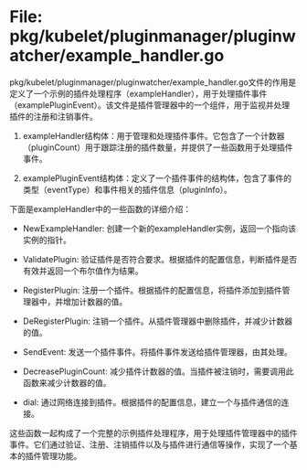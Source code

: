 # File: pkg/kubelet/pluginmanager/pluginwatcher/example_handler.go

pkg/kubelet/pluginmanager/pluginwatcher/example_handler.go文件的作用是定义了一个示例的插件处理程序（exampleHandler），用于处理插件事件（examplePluginEvent）。该文件是插件管理器中的一个组件，用于监视并处理插件的注册和注销事件。

1. exampleHandler结构体：用于管理和处理插件事件。它包含了一个计数器（pluginCount）用于跟踪注册的插件数量，并提供了一些函数用于处理插件事件。

2. examplePluginEvent结构体：定义了一个插件事件的结构体，包含了事件的类型（eventType）和事件相关的插件信息（pluginInfo）。

下面是exampleHandler中的一些函数的详细介绍：

- NewExampleHandler: 创建一个新的exampleHandler实例，返回一个指向该实例的指针。

- ValidatePlugin: 验证插件是否符合要求。根据插件的配置信息，判断插件是否有效并返回一个布尔值作为结果。

- RegisterPlugin: 注册一个插件。根据插件的配置信息，将插件添加到插件管理器中，并增加计数器的值。

- DeRegisterPlugin: 注销一个插件。从插件管理器中删除插件，并减少计数器的值。

- SendEvent: 发送一个插件事件。将插件事件发送给插件管理器，由其处理。

- DecreasePluginCount: 减少插件计数器的值。当插件被注销时，需要调用此函数来减少计数器的值。

- dial: 通过网络连接到插件。根据插件的配置信息，建立一个与插件通信的连接。

这些函数一起构成了一个完整的示例插件处理程序，用于处理插件管理器中的插件事件。它们通过验证、注册、注销插件以及与插件进行通信等操作，实现了一个基本的插件管理功能。


